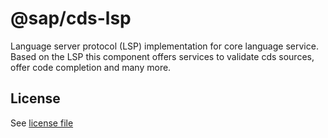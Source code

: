 # @sap/cds-lsp
Language server protocol (LSP) implementation for core language service. Based on the LSP this component offers services to validate cds sources, offer code completion and many more.

## License
See [license file](./LICENSE.txt)

